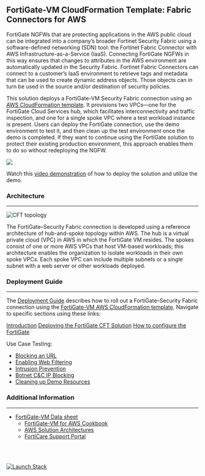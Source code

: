 ## FortiGate-VM CloudFormation Template:  Fabric Connectors for AWS

FortiGate NGFWs that are protecting applications in the AWS public cloud can be integrated into a company’s broader Fortinet Security Fabric using a software-defined networking (SDN) tool: the Fortinet Fabric Connector with AWS Infrastructure-as-a-Service (IaaS). Connecting FortiGate NGFWs in this way ensures that changes to attributes in the AWS environment are automatically updated in the Security Fabric. Fortinet Fabric Connectors can connect to a customer’s IaaS environment to retrieve tags and metadata that can be used to create dynamic address objects. Those objects can in turn be used in the source and/or destination of security policies.

This solution deploys a FortiGate-VM Security Fabric connection using an [AWS CloudFormation template](https://github.com/fortinetsolutions/AWS-CloudFormationTemplates/blob/master/SSC/CloudFormationTemplate.json). It provisions two VPCs—one for the FortiGate Cloud Services hub, which facilitates interconnectivity and traffic inspection, and one for a single spoke VPC where a test workload instance is present. Users can deploy the FortiGate connection, use the demo environment to test it, and then clean up the test environment once the demo is completed. If they want to continue using the FortiGate solution to protect their existing production environment, this approach enables them to do so without redeploying the NGFW.


![](https://raw.githubusercontent.com/fortinetsolutions/AWS-CloudFormationTemplates/master/SSC/content/deployment-steps.png)


Watch this [video demonstration](https://www.youtube.com/watch?v=ugBcxymf1s4%26feature=youtu.be) of how to deploy the solution and utilize the demo.



### Architecture
---

![](https://raw.githubusercontent.com/fortinetsolutions/AWS-CloudFormationTemplates/master/SSC/content/architecture.png "CFT topology")

The FortiGate–Security Fabric connection is developed using a reference architecture of hub-and-spoke topology within AWS. The hub is a virtual private cloud (VPC) in AWS in which the FortiGate VM resides. The spokes consist of one or more AWS VPCs that host VM-based workloads; this architecture enables the organization to isolate workloads in their own spoke VPCs. Each spoke VPC can include multiple subnets or a single subnet with a web server or other workloads deployed.


### Deployment Guide
---
The [Deployment Guide](https://www.fortinet.com/content/dam/maindam/PUBLIC/02_MARKETING/02_Collateral/DeploymentGuide/dg-fortigate-aws.pdf) describes how to roll out a FortiGate–Security Fabric connection using the [FortiGate-VM AWS CloudFormation template](https://github.com/fortinetsolutions/AWS-CloudFormationTemplates/blob/master/SSC/CloudFormationTemplate.json). Navigate to specific sections using these links:


[Introduction](https://www.fortinet.com/content/dam/maindam/PUBLIC/02_MARKETING/02_Collateral/DeploymentGuide/dg-fortigate-aws.pdf#page=5)
[Deploying the FortiGate CFT Solution](https://www.fortinet.com/content/dam/maindam/PUBLIC/02_MARKETING/02_Collateral/DeploymentGuide/dg-fortigate-aws.pdf#page=6)
[How to configure the FortiGate](https://www.fortinet.com/content/dam/maindam/PUBLIC/02_MARKETING/02_Collateral/DeploymentGuide/dg-fortigate-aws.pdf#page=24)

Use Case Testing:
   - [Blocking an URL](https://www.fortinet.com/content/dam/maindam/PUBLIC/02_MARKETING/02_Collateral/DeploymentGuide/dg-fortigate-aws.pdf#page=34)
 - [Enabling Web Filtering](https://www.fortinet.com/content/dam/maindam/PUBLIC/02_MARKETING/02_Collateral/DeploymentGuide/dg-fortigate-aws.pdf#page=39)
  - [Intrusion Prevention](https://www.fortinet.com/content/dam/maindam/PUBLIC/02_MARKETING/02_Collateral/DeploymentGuide/dg-fortigate-aws.pdf#page=44)
  - [Botnet C&C IP Blocking](https://www.fortinet.com/content/dam/maindam/PUBLIC/02_MARKETING/02_Collateral/DeploymentGuide/dg-fortigate-aws.pdf#page=51)
  - [Cleaning up Demo Resources](https://www.fortinet.com/content/dam/maindam/PUBLIC/02_MARKETING/02_Collateral/DeploymentGuide/dg-fortigate-aws.pdf#page=52)


### Additional Information
---
 - [FortiGate-VM Data sheet](https://www.fortinet.com/content/dam/fortinet/assets/data-sheets/FortiGate_VM_AWS.pdf)
    - [FortiGate-VM for AWS Cookbook](https://docs2.fortinet.com/vm/aws/fortigate/6.2/aws-cookbook/6.2.0/685891/about-fortigate-vm-for-aws)
    - [AWS Solution Architectures](https://www.fortinet.com/products/public-cloud-security/aws/usecases1.html)
    - [FortiCare Support Portal](https://support.fortinet.com/?_ga=2.5831988.6234537.1579113033-1006566595.1571781627)

<br/><br/>

<a href="https://console.aws.amazon.com/cloudformation/home?region=us-west-2#/stacks/new?stackName=fortinet-fabric-connector-aws&templateURL=https://s3-us-west-2.amazonaws.com/fortinet-aws/fabric-connector-aws.template"><img alt="Launch Stack" src="https://s3.amazonaws.com/cloudformation-examples/cloudformation-launch-stack.png"></a>
 
